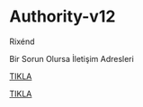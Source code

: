 # Authority-v12
Rixénd

Bir Sorun Olursa İletişim Adresleri

[TIKLA](https://discord.gg/Tc2xhYFMrY)

[TIKLA](https://discord.gg/dp558Ry9CX)
